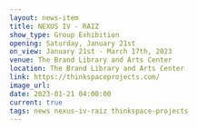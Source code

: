 ```yaml
---
layout: news-item
title: NEXUS IV - RAIZ
show_type: Group Exhibition
opening: Saturday, January 21st
on_view: January 21st - March 17th, 2023
venue: The Brand Library and Arts Center
location: The Brand Library and Arts Center
link: https://thinkspaceprojects.com/
image_url:
date: 2023-01-21 04:00:00
current: true
tags: news nexus-iv-raiz thinkspace-projects
---
```

 